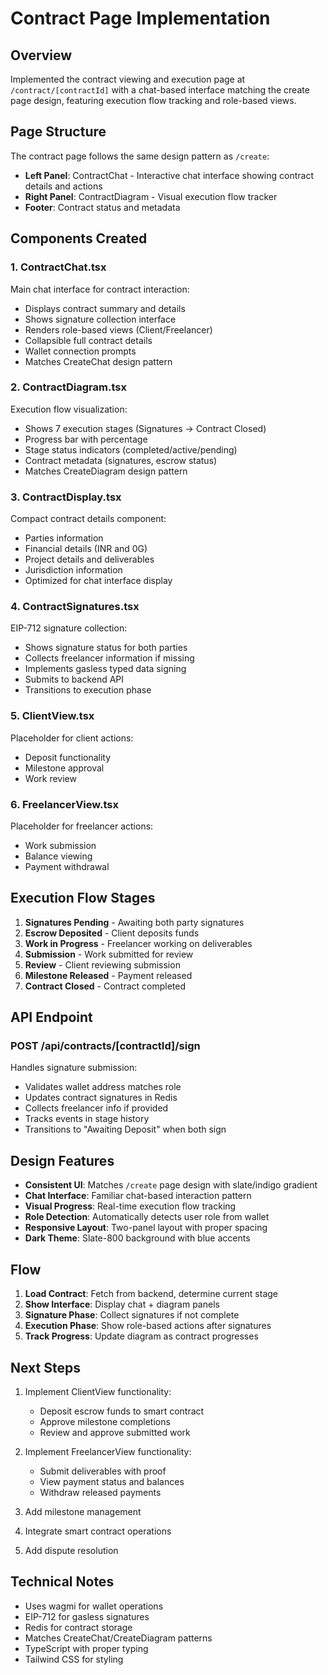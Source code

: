 # Contract Page Implementation

## Overview
Implemented the contract viewing and execution page at `/contract/[contractId]` with a chat-based interface matching the create page design, featuring execution flow tracking and role-based views.

## Page Structure

The contract page follows the same design pattern as `/create`:
- **Left Panel**: ContractChat - Interactive chat interface showing contract details and actions
- **Right Panel**: ContractDiagram - Visual execution flow tracker
- **Footer**: Contract status and metadata

## Components Created

### 1. ContractChat.tsx
Main chat interface for contract interaction:
- Displays contract summary and details
- Shows signature collection interface
- Renders role-based views (Client/Freelancer)
- Collapsible full contract details
- Wallet connection prompts
- Matches CreateChat design pattern

### 2. ContractDiagram.tsx
Execution flow visualization:
- Shows 7 execution stages (Signatures → Contract Closed)
- Progress bar with percentage
- Stage status indicators (completed/active/pending)
- Contract metadata (signatures, escrow status)
- Matches CreateDiagram design pattern

### 3. ContractDisplay.tsx
Compact contract details component:
- Parties information
- Financial details (INR and 0G)
- Project details and deliverables
- Jurisdiction information
- Optimized for chat interface display

### 4. ContractSignatures.tsx
EIP-712 signature collection:
- Shows signature status for both parties
- Collects freelancer information if missing
- Implements gasless typed data signing
- Submits to backend API
- Transitions to execution phase

### 5. ClientView.tsx
Placeholder for client actions:
- Deposit functionality
- Milestone approval
- Work review

### 6. FreelancerView.tsx
Placeholder for freelancer actions:
- Work submission
- Balance viewing
- Payment withdrawal

## Execution Flow Stages

1. **Signatures Pending** - Awaiting both party signatures
2. **Escrow Deposited** - Client deposits funds
3. **Work in Progress** - Freelancer working on deliverables
4. **Submission** - Work submitted for review
5. **Review** - Client reviewing submission
6. **Milestone Released** - Payment released
7. **Contract Closed** - Contract completed

## API Endpoint

### POST /api/contracts/[contractId]/sign
Handles signature submission:
- Validates wallet address matches role
- Updates contract signatures in Redis
- Collects freelancer info if provided
- Tracks events in stage history
- Transitions to "Awaiting Deposit" when both sign

## Design Features

- **Consistent UI**: Matches `/create` page design with slate/indigo gradient
- **Chat Interface**: Familiar chat-based interaction pattern
- **Visual Progress**: Real-time execution flow tracking
- **Role Detection**: Automatically detects user role from wallet
- **Responsive Layout**: Two-panel layout with proper spacing
- **Dark Theme**: Slate-800 background with blue accents

## Flow

1. **Load Contract**: Fetch from backend, determine current stage
2. **Show Interface**: Display chat + diagram panels
3. **Signature Phase**: Collect signatures if not complete
4. **Execution Phase**: Show role-based actions after signatures
5. **Track Progress**: Update diagram as contract progresses

## Next Steps

1. Implement ClientView functionality:
   - Deposit escrow funds to smart contract
   - Approve milestone completions
   - Review and approve submitted work
   
2. Implement FreelancerView functionality:
   - Submit deliverables with proof
   - View payment status and balances
   - Withdraw released payments

3. Add milestone management
4. Integrate smart contract operations
5. Add dispute resolution

## Technical Notes

- Uses wagmi for wallet operations
- EIP-712 for gasless signatures
- Redis for contract storage
- Matches CreateChat/CreateDiagram patterns
- TypeScript with proper typing
- Tailwind CSS for styling
